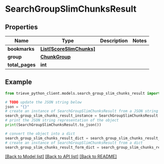 # SearchGroupSlimChunksResult


## Properties

Name | Type | Description | Notes
------------ | ------------- | ------------- | -------------
**bookmarks** | [**List[ScoreSlimChunks]**](ScoreSlimChunks.md) |  | 
**group** | [**ChunkGroup**](ChunkGroup.md) |  | 
**total_pages** | **int** |  | 

## Example

```python
from trieve_python_client.models.search_group_slim_chunks_result import SearchGroupSlimChunksResult

# TODO update the JSON string below
json = "{}"
# create an instance of SearchGroupSlimChunksResult from a JSON string
search_group_slim_chunks_result_instance = SearchGroupSlimChunksResult.from_json(json)
# print the JSON string representation of the object
print(SearchGroupSlimChunksResult.to_json())

# convert the object into a dict
search_group_slim_chunks_result_dict = search_group_slim_chunks_result_instance.to_dict()
# create an instance of SearchGroupSlimChunksResult from a dict
search_group_slim_chunks_result_form_dict = search_group_slim_chunks_result.from_dict(search_group_slim_chunks_result_dict)
```
[[Back to Model list]](../README.md#documentation-for-models) [[Back to API list]](../README.md#documentation-for-api-endpoints) [[Back to README]](../README.md)


